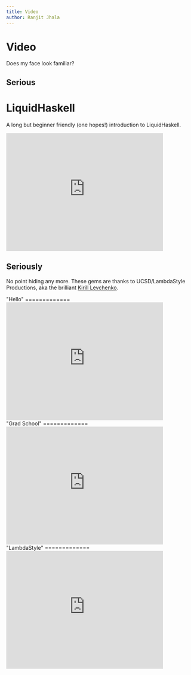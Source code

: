 ```yaml
---
title: Video 
author: Ranjit Jhala
---
```


# Video 

Does my face look familiar?

## Serious

<div class="section">

LiquidHaskell
=============

A long but beginner friendly (one hopes!) introduction to LiquidHaskell.

<iframe width="420" height="315" src="https://www.youtube.com/embed/vYh27zz9530" frameborder="0" allowfullscreen></iframe>

</div>

## Seriously

No point hiding any more. These gems are thanks to UCSD/LambdaStyle Productions, aka
the brilliant [Kirill Levchenko](http://cseweb.ucsd.edu/~klevchen/).

<div class="section">
"Hello"
=============

<iframe width="420" height="315" src="https://www.youtube.com/embed/p_iPD1Iv33w" frameborder="0" allowfullscreen></iframe>
</div>


<div class="section">
"Grad School"
=============

<iframe width="420" height="315" src="https://www.youtube.com/embed/05L0hOw2yVs" frameborder="0" allowfullscreen></iframe>
</div>

<div class="section">
"LambdaStyle"
=============

<iframe width="420" height="315" src="https://www.youtube.com/embed/Ci48kqp11F8" frameborder="0" allowfullscreen></iframe>
</div>

